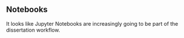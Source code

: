 ## Notebooks

It looks like Jupyter Notebooks are increasingly going to be part
of the dissertation workflow.

